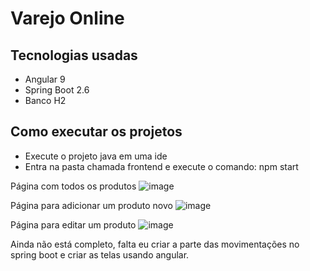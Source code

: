 # Varejo Online

## Tecnologias usadas
- Angular 9
- Spring Boot 2.6
- Banco H2

## Como executar os projetos
- Execute o projeto java em uma ide
- Entra na pasta chamada frontend e execute o comando: npm start

Página com todos os produtos
![image](https://user-images.githubusercontent.com/76739275/222756648-c6894027-8cbc-4d7b-9ce6-f402a44d4f22.png)

Página para adicionar um produto novo
![image](https://user-images.githubusercontent.com/76739275/222756798-d8651d90-fd90-4504-917f-1e7dc44d0b34.png)

Página para editar um produto
![image](https://user-images.githubusercontent.com/76739275/222756925-eb536720-6255-4fee-a09d-bbe971250a02.png)

Ainda não está completo, falta eu criar a parte das movimentações no spring boot e criar as telas usando angular.
